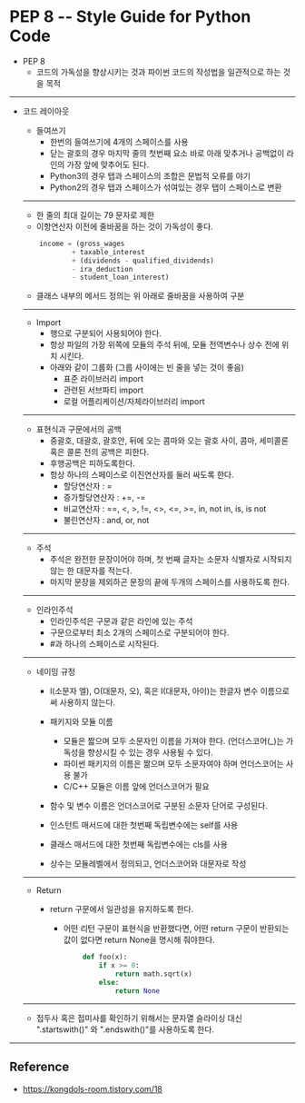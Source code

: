 # PEP 8 -- Style Guide for Python Code

* PEP 8
    * 코드의 가독성을 향상시키는 것과 파이썬 코드의 작성법을 일관적으로 하는 것을 목적
   
---
* 코드 레이아웃

    * 들여쓰기
        * 한번의 들여쓰기에 4개의 스페이스를 사용
        * 닫는 괄호의 경우 마지막 줄의 첫번째 요소 바로 아래 맞추거나 공백없이 라인의 가장 앞에 맞추어도 된다.
        * Python3의 경우 탭과 스페이스의 조합은 문법적 오류를 야기
        * Python2의 경우 탭과 스페이스가 섞여있는 경우 탭이 스페이스로 변환 

    ---
    * 한 줄의 최대 길이는 79 문자로 제한
    * 이항연산자 이전에 줄바꿈을 하는 것이 가독성이 좋다.

    ```python 
        income = (gross_wages
                + taxable_interest
                + (dividends - qualified_dividends)
                - ira_deduction
                - student_loan_interest)
    ```

    * 클래스 내부의 메서드 정의는 위 아래로 줄바꿈을 사용하여 구분
    
    ---
    * Import
        * 행으로 구분되어 사용되어야 한다.
        * 항상 파일의 가장 위쪽에 모듈의 주석 뒤에, 모듈 전역변수나 상수 전에 위치 시킨다.
        * 아래와 같이 그룹화 (그룹 사이에는 빈 줄을 넣는 것이 좋음)
            * 표준 라이브러리 import
            * 관련된 서브파티 import
            * 로컬 어플리케이션/자체라이브러리 import
        
    ---
    * 표현식과 구문에서의 공백
        * 중괄호, 대괄호, 괄호안, 뒤에 오는 콤마와 오는 괄호 사이, 콤마, 세미콜론 혹은 콜론 전의 공백은 피한다.
        * 후행공백은 피하도록한다.
        * 항상 하나의 스페이스로 이진연산자를 둘러 싸도록 한다.
            * 할당연산자 : =
            * 증가할당연산자 : +=, -=
            * 비교연산자 : ==, <, >, !=, <>, <=, >=, in, not in, is, is not
            * 불린연산자 : and, or, not

    ---
    * 주석
        * 주석은 완전한 문장이어야 하며, 첫 번째 글자는 소문자 식별자로 시작되지 않는 한 대문자를 적는다.
        * 마지막 문장을 제외하곤 문장의 끝에 두개의 스페이스를 사용하도록 한다.
    
    ---
    * 인라인주석
        * 인라인주석은 구문과 같은 라인에 있는 주석
        * 구문으로부터 최소 2개의 스페이스로 구분되어야 한다.
        * #과 하나의 스페이스로 시작된다.

    ---
    * 네이밍 규정
        * l(소문자 엘), O(대문자, 오), 혹은 I(대문자, 아이)는 한글자 변수 이름으로써 사용하지 않는다.
        
        * 패키지와 모듈 이름
            * 모듈은 짧으며 모두 소문자인 이름을 가져야 한다. (언더스코어(_)는 가독성을 향상시킬 수 있는 경우 사용될 수 있다.
            * 파이썬 패키지의 이름은 짦으며 모두 소문자여야 하며 언더스코어는 사용 불가
            * C/C++ 모듈은 이름 앞에 언더스코어가 필요

        * 함수 및 변수 이름은 언더스코어로 구분된 소문자 단어로 구성된다.

        * 인스턴트 매서드에 대한 첫번째 독립변수에는 self를 사용
        * 클래스 매서드에 대한 첫번째 독립변수에는 cls를 사용

        * 상수는 모듈레벨에서 정의되고, 언더스코어와 대문자로 작성

    ---
    * Return
        * return 구문에서 일관성을 유지하도록 한다.
            * 어떤 리턴 구문이 표현식을 반환했다면, 어떤 return 구문이 반환되는 값이 없다면 return None을 명시해 줘야한다.
            
            ```python
                    def foo(x):
                        if x >= 0:
                            return math.sqrt(x)
                        else:
                            return None
            ```

    ---
    * 접두사 혹은 접미사를 확인하기 위해서는 문자열 슬라이싱 대신 ".startswith()" 와 ".endswith()"를 사용하도록 한다.

---
## Reference
 
* https://kongdols-room.tistory.com/18
